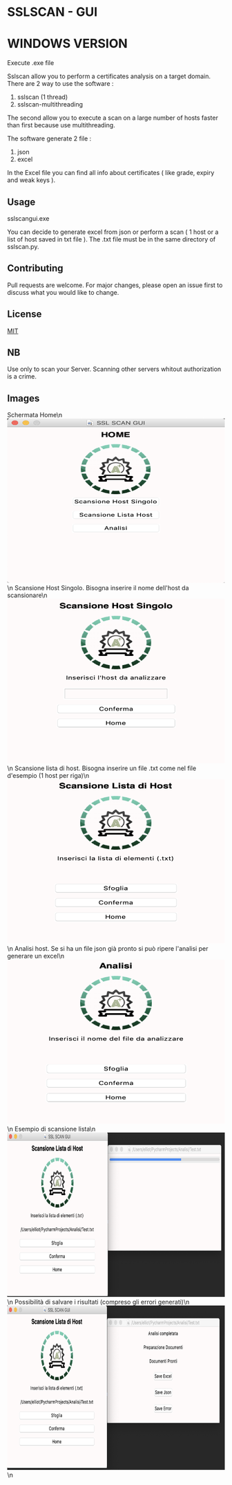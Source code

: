 # SSLSCAN - GUI

# WINDOWS VERSION

Execute .exe file

Sslscan allow you to perform a certificates analysis on a target domain. There are 2 way to use the software :

1) sslscan (1 thread)
2) sslscan-multithreading

The second allow you to execute a scan on a large number of hosts faster than first because use multithreading. 

The software generate 2 file :

1) json
2) excel 

In the Excel file you can find all info about certificates ( like grade, expiry and weak keys ).

## Usage

sslscangui.exe

You can decide to generate excel from json or perform a scan ( 1 host or a list of host saved in txt file ). The .txt file must be in the same directory of sslscan.py.

## Contributing
Pull requests are welcome. For major changes, please open an issue first to discuss what you would like to change.

## License
[MIT](https://github.com/jhacker91/sslscan/blob/master/License.txt)

## NB
Use only to scan your Server. Scanning other servers whitout authorization is a crime.

## Images

Schermata Home\n
<img src="ph/Schermata 2020-06-07 alle 19.41.15.png" width="550" height="380">\n
Scansione Host Singolo. Bisogna inserire il nome dell'host da scansionare\n
<img src="ph/Schermata 2020-06-07 alle 19.41.22.png" width="550" height="380">\n
Scansione lista di host. Bisogna inserire un file .txt come nel file d'esempio (1 host per riga)\n
<img src="ph/Schermata 2020-06-07 alle 19.41.30.png" width="550" height="380">\n
Analisi host. Se si ha un file json già pronto si può ripere l'analisi per generare un excel\n
<img src="ph/Schermata 2020-06-07 alle 19.41.38.png" width="550" height="380">\n
Esempio di scansione lista\n
<img src="ph/Schermata 2020-06-07 alle 19.42.46.png" width="550" height="380">\n
Possibilità di salvare i risultati (compreso gli errori generati)\n
<img src="ph/Schermata 2020-06-07 alle 19.43.08.png" width="550" height="380">\n

